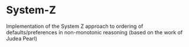 # System-Z
Implementation of the System Z approach to ordering of defaults/preferences in non-monotonic reasoning (based on the work of Judea Pearl)
